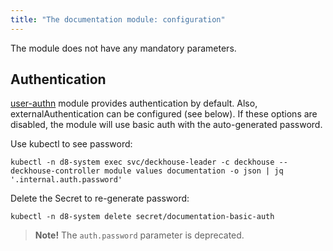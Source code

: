 ```yaml
---
title: "The documentation module: configuration"
---
```


The module does not have any mandatory parameters.

<!-- SCHEMA -->

## Authentication

[user-authn](/products/kubernetes-platform/documentation/v1/modules/150-user-authn/) module provides authentication by default. Also, externalAuthentication can be configured (see below).
If these options are disabled, the module will use basic auth with the auto-generated password.

Use kubectl to see password:

```shell
kubectl -n d8-system exec svc/deckhouse-leader -c deckhouse -- deckhouse-controller module values documentation -o json | jq '.internal.auth.password'
```

Delete the Secret to re-generate password:

```shell
kubectl -n d8-system delete secret/documentation-basic-auth
```

> **Note!** The `auth.password` parameter is deprecated.
